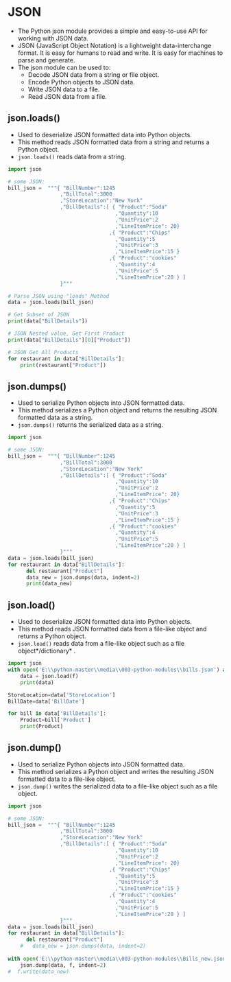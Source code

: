 # JSON 

* The Python json module provides a simple and easy-to-use API for working with JSON data.
*  JSON (JavaScript Object Notation) is a lightweight data-interchange format. It is easy for humans to read and write. It is easy for machines to parse and generate.
* The json module can be used to:
  - Decode JSON data from a string or file object.
  - Encode Python objects to JSON data.
  - Write JSON data to a file.
  - Read JSON data from a file.

## json.loads()

* Used to deserialize JSON formatted data into Python objects.
* This method reads JSON formatted data from a string and returns a Python object.
* `json.loads()` reads data from a string.

```python
import json

# some JSON:
bill_json =  """{ "BillNumber":1245
                 ,"BillTotal":3000
                 ,"StoreLocation":"New York"
                 ,"BillDetails":[ { "Product":"Soda"
                                   ,"Quantity":10
                                   ,"UnitPrice":2
                                   ,"LineItemPrice": 20}
                                 ,{ "Product":"Chips"
                                   ,"Quantity":5
                                   ,"UnitPrice":3
                                   ,"LineItemPrice":15 }
                                 ,{ "Product":"cookies"
                                   ,"Quantity":4
                                   ,"UnitPrice":5
                                   ,"LineItemPrice":20 } ]
                 }"""

# Parse JSON using "loads" Method
data = json.loads(bill_json)

# Get Subset of JSON
print(data["BillDetails"])

# JSON Nested value, Get First Product
print(data["BillDetails"][0]["Product"])

# JSON Get All Products
for restaurant in data["BillDetails"]:
    print(restaurant["Product"])
```

## json.dumps()

* Used to serialize Python objects into JSON formatted data.
* This method serializes a Python object and returns the resulting JSON formatted data as a string.
*  `json.dumps()` returns the serialized data as a string.

```python
import json

# some JSON:
bill_json =  """{ "BillNumber":1245
                 ,"BillTotal":3000
                 ,"StoreLocation":"New York"
                 ,"BillDetails":[ { "Product":"Soda"
                                   ,"Quantity":10
                                   ,"UnitPrice":2
                                   ,"LineItemPrice": 20}
                                 ,{ "Product":"Chips"
                                   ,"Quantity":5
                                   ,"UnitPrice":3
                                   ,"LineItemPrice":15 }
                                 ,{ "Product":"cookies"
                                   ,"Quantity":4
                                   ,"UnitPrice":5
                                   ,"LineItemPrice":20 } ]
                 }"""
data = json.loads(bill_json)
for restaurant in data["BillDetails"]:
      del restaurant["Product"]
      data_new = json.dumps(data, indent=2)
      print(data_new)
```

## json.load()

* Used to deserialize JSON formatted data into Python objects.
* This method reads JSON formatted data from a file-like object and returns a Python object.
* `json.load()` reads data from a file-like object such as a file object*/dictionary* .

```python
import json
with open('E:\\python-master\\media\\003-python-modules\\bills.json') as f:
    data = json.load(f)
    print(data)

StoreLocation=data['StoreLocation']
BillDate=data['BillDate']

for bill in data['BillDetails']:
    Product=bill['Product']
    print(Product)

```

## json.dump()

* Used to serialize Python objects into JSON formatted data.
* This method serializes a Python object and writes the resulting JSON formatted data to a file-like object.
*  `json.dump()` writes the serialized data to a file-like object such as a file object.

```python
import json

# some JSON:
bill_json =  """{ "BillNumber":1245
                 ,"BillTotal":3000
                 ,"StoreLocation":"New York"
                 ,"BillDetails":[ { "Product":"Soda"
                                   ,"Quantity":10
                                   ,"UnitPrice":2
                                   ,"LineItemPrice": 20}
                                 ,{ "Product":"Chips"
                                   ,"Quantity":5
                                   ,"UnitPrice":3
                                   ,"LineItemPrice":15 }
                                 ,{ "Product":"cookies"
                                   ,"Quantity":4
                                   ,"UnitPrice":5
                                   ,"LineItemPrice":20 } ]
                 }"""
data = json.loads(bill_json)
for restaurant in data["BillDetails"]:
      del restaurant["Product"]
    #   data_new = json.dumps(data, indent=2)
    
with open('E:\\python-master\\media\\003-python-modules\\Bills_new.json', 'w') as f:
    json.dump(data, f, indent=2)
#  f.write(data_new)
```

